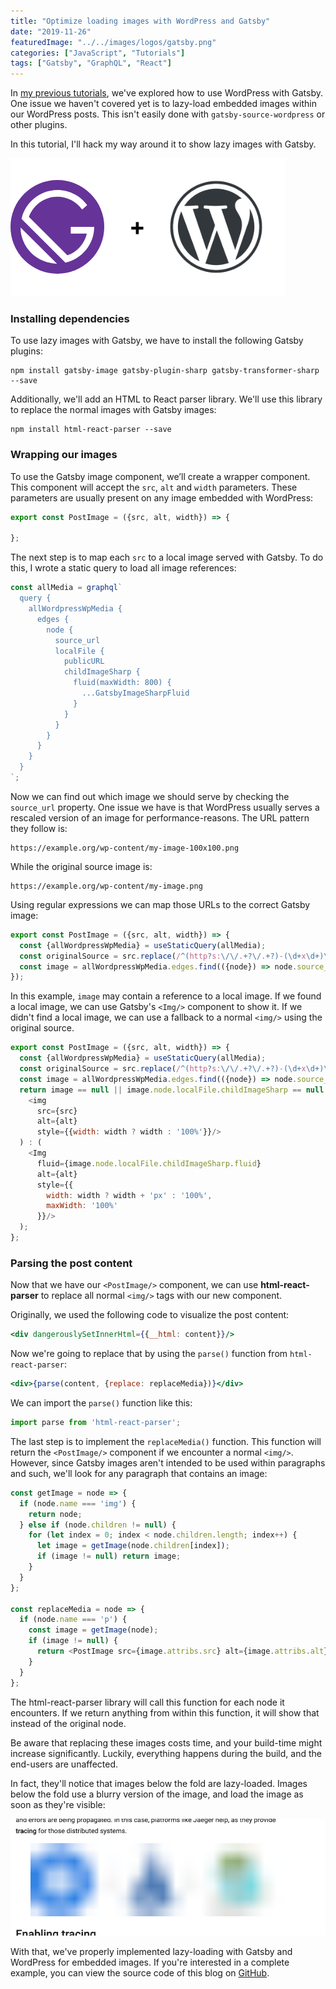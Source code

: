 ```yaml
---
title: "Optimize loading images with WordPress and Gatsby"
date: "2019-11-26"
featuredImage: "../../images/logos/gatsby.png"
categories: ["JavaScript", "Tutorials"]
tags: ["Gatsby", "GraphQL", "React"]
---
```


In [my previous tutorials](/tag/gatsby), we've explored how to use WordPress with Gatsby. One issue we haven't covered yet is to lazy-load embedded images within our WordPress posts. This isn't easily done with `gatsby-source-wordpress` or other plugins.

In this tutorial, I'll hack my way around it to show lazy images with Gatsby.

![Gatsby + WordPress](images/gatsby-wordpress.png)

### Installing dependencies

To use lazy images with Gatsby, we have to install the following Gatsby plugins:

```
npm install gatsby-image gatsby-plugin-sharp gatsby-transformer-sharp --save
```

Additionally, we'll add an HTML to React parser library. We'll use this library to replace the normal images with Gatsby images:

```
npm install html-react-parser --save
```

### Wrapping our images

To use the Gatsby image component, we’ll create a wrapper component. This component will accept the `src`, `alt` and `width` parameters. These parameters are usually present on any image embedded with WordPress:

```javascript
export const PostImage = ({src, alt, width}) => {

};
```

The next step is to map each `src` to a local image served with Gatsby. To do this, I wrote a static query to load all image references:

```javascript
const allMedia = graphql`
  query {
    allWordpressWpMedia {
      edges {
        node {
          source_url
          localFile {
            publicURL
            childImageSharp {
              fluid(maxWidth: 800) {
                ...GatsbyImageSharpFluid
              }
            }
          }
        }
      }
    }
  }
`;
```

Now we can find out which image we should serve by checking the `source_url` property. One issue we have is that WordPress usually serves a rescaled version of an image for performance-reasons. The URL pattern they follow is:

```
https://example.org/wp-content/my-image-100x100.png
```

While the original source image is:

```
https://example.org/wp-content/my-image.png
```

Using regular expressions we can map those URLs to the correct Gatsby image:

```javascript
export const PostImage = ({src, alt, width}) => {
  const {allWordpressWpMedia} = useStaticQuery(allMedia);
  const originalSource = src.replace(/^(http?s:\/\/.+?\/.+?)-(\d+x\d+)\.(.+?)$/g, '$1.$3');
  const image = allWordpressWpMedia.edges.find(({node}) => node.source_url === originalSource);
});
```

In this example, `image` may contain a reference to a local image. If we found a local image, we can use Gatsby's `<Img/>` component to show it. If we didn't find a local image, we can use a fallback to a normal `<img/>` using the original source.

```javascript
export const PostImage = ({src, alt, width}) => {
  const {allWordpressWpMedia} = useStaticQuery(allMedia);
  const originalSource = src.replace(/^(http?s:\/\/.+?\/.+?)-(\d+x\d+)\.(.+?)$/g, '$1.$3');
  const image = allWordpressWpMedia.edges.find(({node}) => node.source_url === originalSource);
  return image == null || image.node.localFile.childImageSharp == null ? (
    <img
      src={src}
      alt={alt}
      style={{width: width ? width : '100%'}}/>
  ) : (
    <Img
      fluid={image.node.localFile.childImageSharp.fluid}
      alt={alt}
      style={{
        width: width ? width + 'px' : '100%',
        maxWidth: '100%'
      }}/>
  );
};
```

### Parsing the post content

Now that we have our `<PostImage/>` component, we can use **html-react-parser** to replace all normal `<img/>` tags with our new component.

Originally, we used the following code to visualize the post content:

```jsx
<div dangerouslySetInnerHtml={{__html: content}}/>
```

Now we're going to replace that by using the `parse()` function from `html-react-parser`:

```jsx
<div>{parse(content, {replace: replaceMedia})}</div>
```

We can import the `parse()` function like this:

```javascript
import parse from 'html-react-parser';
```

The last step is to implement the `replaceMedia()` function. This function will return the `<PostImage/>` component if we encounter a normal `<img/>`. However, since Gatsby images aren't intended to be used within paragraphs and such, we'll look for any paragraph that contains an image:

```javascript
const getImage = node => {
  if (node.name === 'img') {
    return node;
  } else if (node.children != null) {
    for (let index = 0; index < node.children.length; index++) {
      let image = getImage(node.children[index]);
      if (image != null) return image;
    }
  }
};

const replaceMedia = node => {
  if (node.name === 'p') {
    const image = getImage(node);
    if (image != null) {
      return <PostImage src={image.attribs.src} alt={image.attribs.alt} width={image.attribs.width}/>;
    }
  }
};
```

The html-react-parser library will call this function for each node it encounters. If we return anything from within this function, it will show that instead of the original node.

Be aware that replacing these images costs time, and your build-time might increase significantly. Luckily, everything happens during the build, and the end-users are unaffected.

In fact, they'll notice that images below the fold are lazy-loaded. Images below the fold use a blurry version of the image, and load the image as soon as they're visible:

![Screenshot of the blurry image being loaded](images/Screenshot-2019-09-04-15.51.58.png)

With that, we've properly implemented lazy-loading with Gatsby and WordPress for embedded images. If you're interested in a complete example, you can view the source code of this blog on [GitHub](https://github.com/g00glen00b/gatsby-blog).
